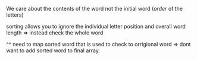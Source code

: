 We care about the contents of the word not the initial word (_order_ of the letters)

sorting allows you to ignore the individual letter position and overall word length => instead check the whole word

^^ need to map sorted word that is used to check to orrigional word => dont want to add sorted word to final array.

